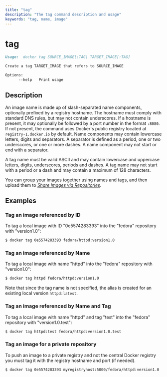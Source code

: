 ```yaml
---
title: "tag"
description: "The tag command description and usage"
keywords: "tag, name, image"
---
```


<!-- This file is maintained within the docker/docker Github
     repository at https://github.com/docker/docker/. Make all
     pull requests against that repo. If you see this file in
     another repository, consider it read-only there, as it will
     periodically be overwritten by the definitive file. Pull
     requests which include edits to this file in other repositories
     will be rejected.
-->

# tag

```markdown
Usage:  docker tag SOURCE_IMAGE[:TAG] TARGET_IMAGE[:TAG]

Create a tag TARGET_IMAGE that refers to SOURCE_IMAGE

Options:
      --help   Print usage
```

## Description

An image name is made up of slash-separated name components, optionally prefixed
by a registry hostname. The hostname must comply with standard DNS rules, but
may not contain underscores. If a hostname is present, it may optionally be
followed by a port number in the format `:8080`. If not present, the command
uses Docker's public registry located at `registry-1.docker.io` by default. Name
components may contain lowercase letters, digits and separators. A separator
is defined as a period, one or two underscores, or one or more dashes. A name
component may not start or end with a separator.

A tag name must be valid ASCII and may contain lowercase and uppercase letters,
digits, underscores, periods and dashes. A tag name may not start with a
period or a dash and may contain a maximum of 128 characters.

You can group your images together using names and tags, and then upload them
to [*Share Images via Repositories*](https://docs.docker.com/engine/tutorials/dockerrepos/#/contributing-to-docker-hub).

## Examples

### Tag an image referenced by ID

To tag a local image with ID "0e5574283393" into the "fedora" repository with
"version1.0":

```bash
$ docker tag 0e5574283393 fedora/httpd:version1.0
```

### Tag an image referenced by Name

To tag a local image with name "httpd" into the "fedora" repository with
"version1.0":

```bash
$ docker tag httpd fedora/httpd:version1.0
```

Note that since the tag name is not specified, the alias is created for an
existing local version `httpd:latest`.

### Tag an image referenced by Name and Tag

To tag a local image with name "httpd" and tag "test" into the "fedora"
repository with "version1.0.test":

```bash
$ docker tag httpd:test fedora/httpd:version1.0.test
```

### Tag an image for a private repository

To push an image to a private registry and not the central Docker
registry you must tag it with the registry hostname and port (if needed).

```bash
$ docker tag 0e5574283393 myregistryhost:5000/fedora/httpd:version1.0
```
